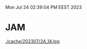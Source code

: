Mon Jul 24 02:39:04 PM EEST 2023
# JAM
<a href='./cache/202307/24_14.log'>./cache/202307/24_14.log</a>
